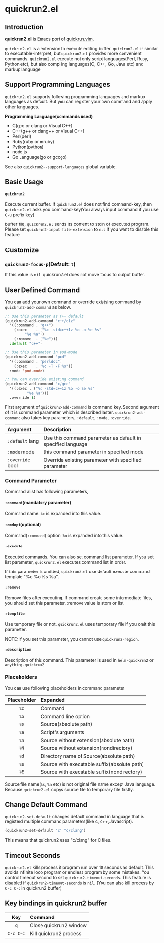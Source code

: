 # quickrun2.el

## Introduction

**quickrun2.el** is Emacs port of [quickrun.vim](https://github.com/thinca/vim-quickrun).


`quickrun2.el` is a extension to execute editing buffer.
`quickrun2.el` is similar to executable-interpret, but `quickrun2.el` provides more convenient
commands. `quickrun2.el` execute not only script languages(Perl, Ruby, Python etc), but also
compiling languages(C, C++, Go, Java etc) and markup language.


## Support Programming Languages

`quickrun2.el` supports following programming languages and markup languages
as default. But you can register your own command and apply other languages.

**Programming Language(commands used)**

* C(gcc or clang or Visual C++)
* C++(g++ or clang++ or Visual C++)
* Perl(perl)
* Ruby(ruby or mruby)
* Python(python)
* node.js
* Go Language(go or gccgo)

See also `quickrun2--support-languages` global variable.


## Basic Usage

#### `quickrun2`

Execute current buffer. If `quickrun2.el` does not find command-key,
then `quickrun2.el` asks you command-key(You always input command
if you use `C-u` prefix key)

buffer file, `quickrun2.el` sends its content to stdin of executed program. Please set
`quickrun2-input-file-extension` to `nil` If you want to disable this feature.

## Customize

### `quickrun2-focus-p`(Default: `t`)

If this value is `nil`, quickrun2.el does not move focus to output buffer.


## User Defined Command

You can add your own command or override existsing command  by `quickrun2-add-command` as below.

```lisp
;; Use this parameter as C++ default
(quickrun2-add-command "c++/c1z"
  '((:command . "g++")
    (:exec    . ("%c -std=c++1z %o -o %e %s"
		 "%e %a"))
    (:remove  . ("%e")))
  :default "c++")

;; Use this parameter in pod-mode
(quickrun2-add-command "pod"
  '((:command . "perldoc")
    (:exec    . "%c -T -F %s"))
  :mode 'pod-mode)

;; You can override existing command
(quickrun2-add-command "c/gcc"
  '((:exec . ("%c -std=c++1z %o -o %e %s"
	      "%e %a")))
  :override t)
```

First argument of `quickrun2-add-command` is command key. Second argument of it is
command parameter, which is described laster. `quickrun2-add-command` also takes
key parameters, `:default`, `:mode`, `:override`.

| Argument         | Description                                                 |
|:-----------------|:------------------------------------------------------------|
| `:default` lang  | Use this command parameter as default in specified language |
| `:mode` mode     | this command parameter in specified mode                    |
| `:override` bool | Override existing parameter with specified parameter        |


### Command Parameter

Command alist has following parameters,

#### `:command`(mandatory parameter)

Command name. `%c` is expanded into this value.

#### `:cmdopt`(optional)

Command(`:command`) option. `%o` is expanded into this value.

#### `:execute`

Executed commands. You can also set command list parameter.
If you set list parameter, `quickrun2.el` executes command
list in order.

If this parameter is omitted, `quickrun2.el` use default execute
command template "%c %o %s %a".

#### `:remove`

Remove files after executing.
If command create some intermediate files, you should set this
parameter. :remove value is atom or list.


#### `:tempfile`

Use temporary file or not. `quickrun2.el` uses temporary file
if you omit this parameter.

NOTE: If you set this parameter, you cannot use `quickrun2-region`.

#### `:description`

Description of this command. This parameter is used in
`helm-quickrun2` or `anything-quickrun2`


### Placeholders

You can use following placeholders in command parameter

| Placeholder | Expanded                                      |
|:-----------:|:----------------------------------------------|
|  `%c`       |  Command                                      |
|  `%o`       |  Command line option                          |
|  `%s`       |  Source(absolute path)                        |
|  `%a`       |  Script's arguments                           |
|  `%n`       |  Source without extension(absolute path)      |
|  `%N`       |  Source without extension(nondirectory)       |
|  `%d`       |  Directory name of Source(absolute path)      |
|  `%e`       |  Source with executable suffix(absolute path) |
|  `%E`       |  Source with executable suffix(nondirectory)  |

Source file name(`%s`, `%n` etc) is not original file name except
Java language. Because `quickrun2.el` copys source file to temporary
file firstly.


## Change Default Command

`quickrun2-set-default` changes default command in language that is registerd
multiple command parameters(like c, c++,Javascript).

```lisp
(quickrun2-set-default "c" "c/clang")
```

This means that quickrun2 uses "c/clang" for C files.


## Timeout Seconds

`quickrun2.el` kills process if program run over 10 seconds as default.
This avoids infinite loop program or endless program by some mistakes.
You control timeout second to set `quickrun2-timeout-seconds`.
This feature is disabled if `quickrun2-timeout-seconds` is `nil`.
(You can also kill process by `C-c C-c` in quickrun2 buffer)


## Key bindings in quickrun2 buffer

| Key       | Command                |
|:---------:|:-----------------------|
| `q`       | Close quickrun2 window  |
| `C-c C-c` | Kill quickrun2 process  |
